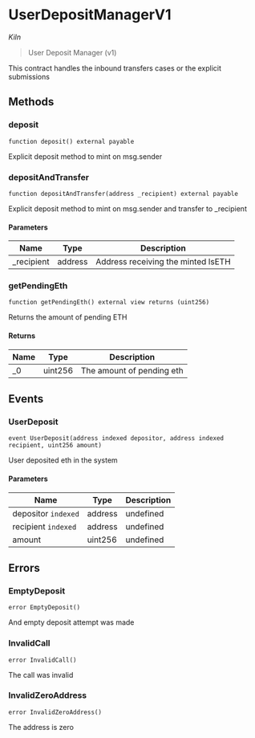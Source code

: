 # UserDepositManagerV1

*Kiln*

> User Deposit Manager (v1)

This contract handles the inbound transfers cases or the explicit submissions



## Methods

### deposit

```solidity
function deposit() external payable
```

Explicit deposit method to mint on msg.sender




### depositAndTransfer

```solidity
function depositAndTransfer(address _recipient) external payable
```

Explicit deposit method to mint on msg.sender and transfer to _recipient



#### Parameters

| Name | Type | Description |
|---|---|---|
| _recipient | address | Address receiving the minted lsETH |

### getPendingEth

```solidity
function getPendingEth() external view returns (uint256)
```

Returns the amount of pending ETH




#### Returns

| Name | Type | Description |
|---|---|---|
| _0 | uint256 | The amount of pending eth |



## Events

### UserDeposit

```solidity
event UserDeposit(address indexed depositor, address indexed recipient, uint256 amount)
```

User deposited eth in the system



#### Parameters

| Name | Type | Description |
|---|---|---|
| depositor `indexed` | address | undefined |
| recipient `indexed` | address | undefined |
| amount  | uint256 | undefined |



## Errors

### EmptyDeposit

```solidity
error EmptyDeposit()
```

And empty deposit attempt was made




### InvalidCall

```solidity
error InvalidCall()
```

The call was invalid




### InvalidZeroAddress

```solidity
error InvalidZeroAddress()
```

The address is zero





